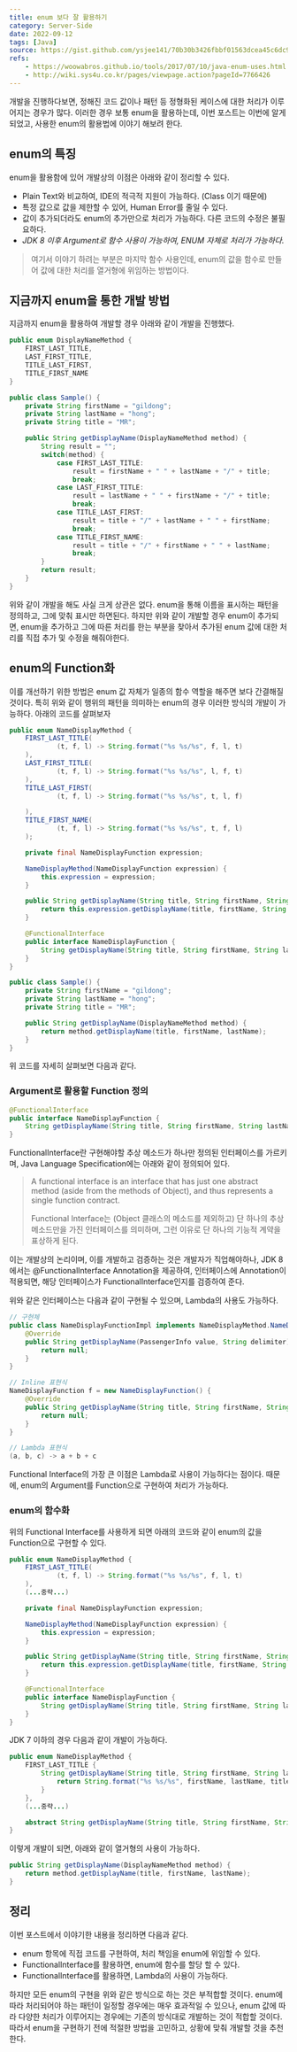 ```yaml
---
title: enum 보다 잘 활용하기
category: Server-Side
date: 2022-09-12
tags: [Java]
source: https://gist.github.com/ysjee141/70b30b3426fbbf01563dcea45c6dc95e
refs: 
    - https://woowabros.github.io/tools/2017/07/10/java-enum-uses.html
    - http://wiki.sys4u.co.kr/pages/viewpage.action?pageId=7766426
---
```


개발을 진행하다보면, 정해진 코드 값이나 패턴 등 정형화된 케이스에 대한 처리가 이루어지는 경우가 많다.
이러한 경우 보통 enum을 활용하는데, 이번 포스트는 이번에 알게되었고, 사용한 enum의 활용법에 이야기 해보려 한다.

## enum의 특징

enum을 활용함에 있어 개발상의 이점은 아래와 같이 정리할 수 있다.

* Plain Text와 비교하여, IDE의 적극적 지원이 가능하다. (Class 이기 때문에)
* 특정 값으로 값을 제한할 수 있어, Human Error를 줄일 수 있다.
* 값이 추가되더라도 enum의 추가만으로 처리가 가능하다. 다른 코드의 수정은 불필요하다.
* *JDK 8 이후 Argument로 함수 사용이 가능하여, ENUM 자체로 처리가 가능하다.*

> 여기서 이야기 하려는 부분은 마지막 함수 사용인데, enum의 값을 함수로 만들어 값에 대한 처리를 열거형에 위임하는 방법이다.

## 지금까지 enum을 통한 개발 방법

지금까지 enum을 활용하여 개발할 경우 아래와 같이 개발을 진행했다.

```java
public enum DisplayNameMethod {
    FIRST_LAST_TITLE,
    LAST_FIRST_TITLE,
    TITLE_LAST_FIRST,
    TITLE_FIRST_NAME
}

public class Sample() {
    private String firstName = "gildong";
    private String lastName = "hong";
    private String title = "MR";

    public String getDisplayName(DisplayNameMethod method) {
        String result = "";
        switch(method) {
            case FIRST_LAST_TITLE:
                result = firstName + " " + lastName + "/" + title;
                break;
            case LAST_FIRST_TITLE:
                result = lastName + " " + firstName + "/" + title;
                break;
            case TITLE_LAST_FIRST:
                result = title + "/" + lastName + " " + firstName;
                break;
            case TITLE_FIRST_NAME:
                result = title + "/" + firstName + " " + lastName;
                break;
        }        
        return result;
    }
}
```

위와 같이 개발을 해도 사실 크게 상관은 없다. enum을 통해 이름을 표시하는 패턴을 정의하고, 그에 맞춰 표시만 하면된다.
하지만 위와 같이 개발할 경우 enum이 추가되면, enum을 추가하고 그에 따른 처리를 한는 부분을 찾아서 추가된 enum 값에 대한 처리를 직접 추가 및 수정을 해줘야한다.

## enum의 Function화

이를 개선하기 위한 방법은 enum 값 자체가 일종의 함수 역할을 해주면 보다 간결해질 것이다. 특히 위와 같이 행위의 패턴을 의미하는 enum의 경우 이러한 방식의 개발이 가능하다.
아래의 코드를 살펴보자

```java
public enum NameDisplayMethod {
	FIRST_LAST_TITLE(
			(t, f, l) -> String.format("%s %s/%s", f, l, t)
	),
	LAST_FIRST_TITLE(
			(t, f, l) -> String.format("%s %s/%s", l, f, t)
	),
	TITLE_LAST_FIRST(
			(t, f, l) -> String.format("%s %s/%s", t, l, f)

	),
	TITLE_FIRST_NAME(
			(t, f, l) -> String.format("%s %s/%s", t, f, l)
	);

	private final NameDisplayFunction expression;

	NameDisplayMethod(NameDisplayFunction expression) {
		this.expression = expression;
	}

	public String getDisplayName(String title, String firstName, String lastName) {
		return this.expression.getDisplayName(title, firstName, String lastName);
	}

	@FunctionalInterface
	public interface NameDisplayFunction {
		String getDisplayName(String title, String firstName, String lastName);
	}
}

public class Sample() {
    private String firstName = "gildong";
    private String lastName = "hong";
    private String title = "MR";

    public String getDisplayName(DisplayNameMethod method) {        
        return method.getDisplayName(title, firstName, lastName);
    }
}
```

위 코드를 자세히 살펴보면 다음과 같다.

### Argument로 활용할 Function 정의

```java
@FunctionalInterface
public interface NameDisplayFunction {
    String getDisplayName(String title, String firstName, String lastName);
}
```

FunctionalInterface란 구현해야할 추상 메소드가 하나만 정의된 인터페이스를 가르키며, Java Language Specification에는 아래와 같이 정의되어 있다.
> A functional interface is an interface that has just one abstract method (aside from the methods of Object), and thus represents a single function contract.
> 
> Functional Interface는 (Object 클래스의 메소드를 제외하고) 단 하나의 추상 메소드만을 가진 인터페이스를 의미하며, 그런 이유로 단 하나의 기능적 계약을 표상하게 된다.

이는 개발상의 논리이며, 이를 개발하고 검증하는 것은 개발자가 직업해야하나, JDK 8에서는 @FunctionalInterface Annotation을 제공하여, 인터페이스에 Annotation이 적용되면,
해당 인터페이스가 FunctionalInterface인지를 검증하여 준다.

위와 같은 인터페이스는 다음과 같이 구현될 수 있으며, Lambda의 사용도 가능하다.
```java
// 구현체
public class NameDisplayFunctionImpl implements NameDisplayMethod.NameDisplayFunction {
	@Override
	public String getDisplayName(PassengerInfo value, String delimiter) {
		return null;
	}
}

// Inline 표현식
NameDisplayFunction f = new NameDisplayFunction() {
    @Override
    public String getDisplayName(String title, String firstName, String lastName) {
        return null;
    }
}

// Lambda 표현식
(a, b, c) -> a + b + c
```
Functional Interface의 가장 큰 이점은 Lambda로 사용이 가능하다는 점이다. 때문에, enum의 Argument를 Function으로 구현하여 처리가 가능하다.

### enum의 함수화

위의 Functional Interface를 사용하게 되면 아래의 코드와 같이 enum의 값을 Function으로 구현할 수 있다. 

```java
public enum NameDisplayMethod {
	FIRST_LAST_TITLE(
			(t, f, l) -> String.format("%s %s/%s", f, l, t)
	),
	(...중략...)

	private final NameDisplayFunction expression;

	NameDisplayMethod(NameDisplayFunction expression) {
		this.expression = expression;
	}

	public String getDisplayName(String title, String firstName, String lastName) {
		return this.expression.getDisplayName(title, firstName, String lastName);
	}

	@FunctionalInterface
	public interface NameDisplayFunction {
		String getDisplayName(String title, String firstName, String lastName);
	}
}
```

JDK 7 이하의 경우 다음과 같이 개발이 가능하다.
```java
public enum NameDisplayMethod {
    FIRST_LAST_TITLE {
        String getDisplayName(String title, String firstName, String lastName) {
            return String.format("%s %s/%s", firstName, lastName, title)
        }
    },
    (...중략...)

    abstract String getDisplayName(String title, String firstName, String lastName);
}
```

이렇게 개발이 되면, 아래와 같이 열거형의 사용이 가능하다.
```java
public String getDisplayName(DisplayNameMethod method) {        
    return method.getDisplayName(title, firstName, lastName);
}
```

## 정리

이번 포스트에서 이야기한 내용을 정리하면 다음과 같다.
* enum 항목에 직접 코드를 구현하여, 처리 책임을 enum에 위임할 수 있다.
* FunctionalInterface를 활용하면, enum에 함수를 할당 할 수 있다.
* FunctionalInterface를 활용하면, Lambda의 사용이 가능하다.

하지만 모든 enum의 구현을 위와 같은 방식으로 하는 것은 부적합할 것이다.
enum에 따라 처리되어야 하는 패턴이 일정할 경우에는 매우 효과적일 수 있으나, 
enum 값에 따라 다양한 처리가 이루어지는 경우에는 기존의 방식대로 개발하는 것이 적합할 것이다. 
따라서 enum을 구현하기 전에 적절한 방법을 고민하고, 상황에 맞춰 개발할 것을 추천한다.

